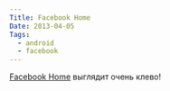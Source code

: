 ```yaml
---
Title: Facebook Home
Date: 2013-04-05
Tags: 
  - android
  - facebook
---
```


<div class="text"><a href="http://www.theverge.com/2013/4/4/4183390/htc-first-with-facebook-home-hands-on">Facebook Home</a> выглядит очень клево!</div>